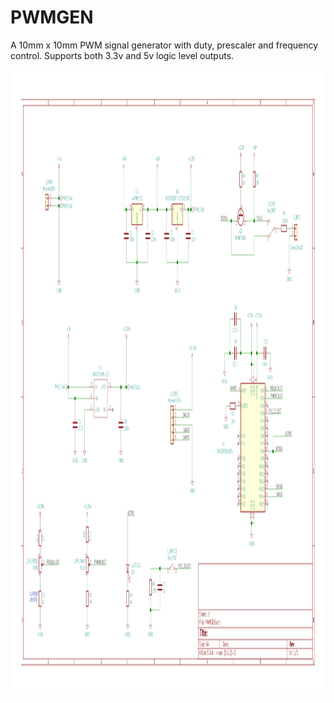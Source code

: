 # PWMGEN
A 10mm x 10mm PWM signal generator with duty, prescaler and frequency control. Supports both 3.3v and 5v logic level outputs.
<P>
<img src="HW/PWMGEN/DOCS/PWMGEN.svg" width=1000 height=1000> 
</P>
